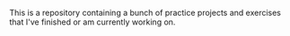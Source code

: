 This is a repository containing a bunch of practice projects and exercises that I've finished or am currently working on.